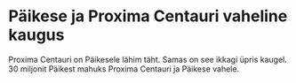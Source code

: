 # Päikese ja Proxima Centauri vaheline kaugus

Proxima Centauri on Päikesele lähim täht. Samas on see ikkagi üpris kaugel. 30
miljonit Päikest mahuks Proxima Centauri ja Päikese vahele.
